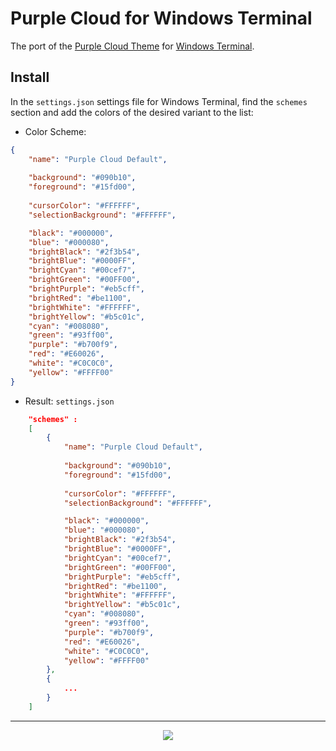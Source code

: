 # Purple Cloud for Windows Terminal
The port of the [Purple Cloud Theme](https://github.com/Purple-Cloud-Theme/purple-cloud-theme) for [Windows Terminal](https://github.com/microsoft/terminal).


## Install
In the `settings.json` settings file for Windows Terminal, find the `schemes` section and add the colors of the desired variant to the list:

- Color Scheme:
```json
{
    "name": "Purple Cloud Default",
    
    "background": "#090b10",
    "foreground": "#15fd00",
    
    "cursorColor": "#FFFFFF",
    "selectionBackground": "#FFFFFF",

    "black": "#000000",
    "blue": "#000080",
    "brightBlack": "#2f3b54",
    "brightBlue": "#0000FF",
    "brightCyan": "#00cef7",
    "brightGreen": "#00FF00",
    "brightPurple": "#eb5cff",
    "brightRed": "#be1100",
    "brightWhite": "#FFFFFF",
    "brightYellow": "#b5c01c",
    "cyan": "#008080",
    "green": "#93ff00",
    "purple": "#b700f9",
    "red": "#E60026",
    "white": "#C0C0C0",
    "yellow": "#FFFF00"
}
```

- Result: `settings.json`
```json
    "schemes" :
    [
        {
            "name": "Purple Cloud Default",
            
            "background": "#090b10",
            "foreground": "#15fd00",
            
            "cursorColor": "#FFFFFF",
            "selectionBackground": "#FFFFFF",

            "black": "#000000",
            "blue": "#000080",
            "brightBlack": "#2f3b54",
            "brightBlue": "#0000FF",
            "brightCyan": "#00cef7",
            "brightGreen": "#00FF00",
            "brightPurple": "#eb5cff",
            "brightRed": "#be1100",
            "brightWhite": "#FFFFFF",
            "brightYellow": "#b5c01c",
            "cyan": "#008080",
            "green": "#93ff00",
            "purple": "#b700f9",
            "red": "#E60026",
            "white": "#C0C0C0",
            "yellow": "#FFFF00"
        },
        {
            ...
        }
    ]
```

---

<p align="center">
    <a href="https://opensource.org/licenses/MIT">
        <img src="https://img.shields.io/badge/License-MIT-eb5cff.svg?style=flat-square"/>
    </a>
</p>